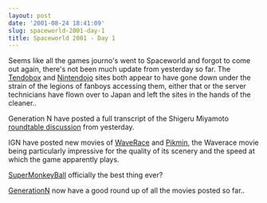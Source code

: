 ```yaml
---
layout: post
date: '2001-08-24 18:41:09'
slug: spaceworld-2001-day-1
title: Spaceworld 2001 - Day 1
---
```


Seems like all the games journo's went to Spaceworld and forgot to come out again, there's not been much update from yesterday so far. The [Tendobox](http://www.tendobox.com) and [Nintendojo](http://www.nintendojo.com) sites both appear to have gone down under the strain of the legions of fanboys accessing them, either that or the server technicians have flown over to Japan and left the sites in the hands of the cleaner..

Generation N have posted a full transcript of the Shigeru Miyamoto [roundtable discussion](http://www.generation-n.net/news/news001771.shtml) from yesterday.

IGN have posted new movies of [WaveRace](http://cubemovies.ign.com/media/space2k1/pressmovies2/waverace.mov) and [Pikmin](http://cubemovies.ign.com/media/space2k1/pressmovies2/pikmin.mov), the Waverace movie being particularly impressive for the quality of its scenery and the speed at which the game apparently plays.

[SuperMonkeyBall](http://cube.ign.com/news/37759.html) officially the best thing ever?

[GenerationN](http://www.generation-n.net/spaceworld01/movies/index.shtml) now have a good round up of all the movies posted so far..
